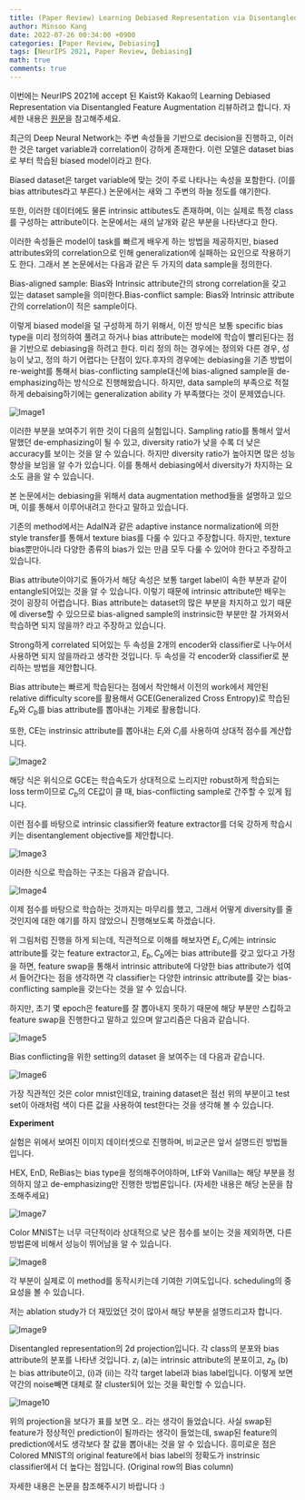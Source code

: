```yaml
---
title: (Paper Review) Learning Debiased Representation via Disentangled Feature Augmentation (NeurIPS 2021)
author: Minsoo Kang
date: 2022-07-26 00:34:00 +0900
categories: [Paper Review, Debiasing]
tags: [NeurIPS 2021, Paper Review, Debiasing]
math: true
comments: true
---
```


이번에는 NeurIPS 2021에 accept 된 Kaist와 Kakao의 Learning Debiased Representation via Disentangled Feature Augmentation 리뷰하려고 합니다. 자세한 내용은 [원문](https://arxiv.org/pdf/2107.01372)을 참고해주세요. 

최근의 Deep Neural Network는 주변 속성들을 기반으로 decision을 진행하고, 이러한 것은 target variable과 correlation이 강하게 존재한다. 이런 모델은 dataset bias로 부터 학습된 biased model이라고 한다.

Biased dataset은 target variable에 맞는 것이 주로 나타나는 속성을 포함한다. (이를 bias attributes라고 부른다.) 논문에서는 새와 그 주변의 하늘 정도를 얘기한다.

또한, 이러한 데이터에도 물론 intrinsic attibutes도 존재하며, 이는 실제로 특정 class를 구성하는 attribute이다. 논문에서는 새의 날개와 같은 부분을 나타낸다고 한다.

이러한 속성들은 model이 task를 빠르게 배우게 하는 방법을 제공하지만, biased attributes와의 correlation으로 인해 generalization에 실패하는 요인으로 작용하기도 한다. 그래서 본 논문에서는 다음과 같은 두 가지의 data sample을 정의한다.

Bias-aligned sample: Bias와 Intrinsic attribute간의 strong correlation을 갖고 있는 dataset sample을 의미한다.Bias-conflict sample: Bias와 Intrinsic attribute간의 correlation이 적은 sample이다.

이렇게 biased model을 덜 구성하게 하기 위해서, 이전 방식은 보통 specific bias type을 미리 정의하여 풀려고 하거나 bias attribute는 model에 학습이 빨리된다는 점을 기반으로 debiasing을 하려고 한다. 미리 정의 하는 경우에는 정의와 다른 경우, 성능이 낮고, 정의 하기 어렵다는 단점이 있다.후자의 경우에는 debiasing을 기존 방법이 re-weight를 통해서 bias-conflicting sample대신에 bias-aligned sample을 de-emphasizing하는 방식으로 진행해왔습니다. 하지만, data sample의 부족으로 적절하게 debaising하기에는 generalization ability 가 부족했다는 것이 문제였습니다.

![Image1](/assets/paper_review/2022-07-26-Learning-Debiased/image1.png)

이러한 부분을 보여주기 위한 것이 다음의 실험입니다. Sampling ratio를 통해서 앞서 말했던 de-emphasizing이 될 수 있고, diversity ratio가 낮을 수록 더 낮은 accuracy를 보이는 것을 알 수 있습니다. 하지만 diversity ratio가 높아지면 많은 성능 향상을 보임을 알 수가 있습니다. 이를 통해서 debiasing에서 diversity가 차지하는 요소도 큼을 알 수 있습니다.

본 논문에서는 debiasing을 위해서 data augmentation method들을 설명하고 있으며, 이를 통해서 이루어내려고 한다고 말하고 있습니다.

기존의 method에서는 AdaIN과 같은 adaptive instance normalization에 의한 style transfer를 통해서 texture bias를 다룰 수 있다고 주장합니다. 하지만, texture bias뿐만아니라 다양한 종류의 bias가 있는 만큼 모두 다룰 수 있어야 한다고 주장하고 있습니다.

Bias attribute이야기로 돌아가서 해당 속성은 보통 target label이 속한 부분과 같이 entangle되어있는 것을 알 수 있습니다. 이렇기 때문에 intrinsic attribute만 배우는 것이 굉장히 어렵습니다. Bias attribute는 dataset의 많은 부분을 차지하고 있기 때문에 diverse할 수 있으므로 bias-aligned sample의 instrinsic한 부분만 잘 가져와서 학습하면 되지 않을까? 라고 주장하고 있습니다.

Strong하게 correlated 되어있는 두 속성을 2개의 encoder와 classifier로 나누어서 사용하면 되지 않을까라고 생각한 것입니다. 두 속성을 각 encoder와 classifier로 분리하는 방법을 제안합니다.

Bias attribute는 빠르게 학습된다는 점에서 착안해서 이전의 work에서 제안된 relative difficulty score를 활용해서 GCE(Generalized Cross Entropy)로 학습된 $E_b$와 $C_b$를 bias attribute를 뽑아내는 기제로 활용합니다.

또한, CE는 instrinsic attribute를 뽑아내는 $E_i$와 $C_i$를 사용하여 상대적 점수를 계산합니다.

![Image2](/assets/paper_review/2022-07-26-Learning-Debiased/image2.png)

해당 식은 위식으로 GCE는 학습속도가 상대적으로 느리지만 robust하게 학습되는 loss term이므로 $C_b$의 CE값이 클 때, bias-conflicting sample로 간주할 수 있게 됩니다.

이런 점수를 바탕으로 intrinsic classifier와 feature extractor를 더욱 강하게 학습시키는 disentanglement objective를 제안합니다.

![Image3](/assets/paper_review/2022-07-26-Learning-Debiased/image3.png)

이러한 식으로 학습하는 구조는 다음과 같습니다.

![Image4](/assets/paper_review/2022-07-26-Learning-Debiased/image4.png)

이제 점수를 바탕으로 학습하는 것까지는 마무리를 했고, 그래서 어떻게 diversity를 줄 것인지에 대한 얘기를 하지 않았으니 진행해보도록 하겠습니다.

위 그림처럼 진행을 하게 되는데, 직관적으로 이해를 해보자면 $E_{i}, C_i$에는 intrinsic attribute를 갖는 feature extractor고, $E_b, C_b$에는 bias attribute를 갖고 있다고 가정을 하면, feature swap을 통해서 intrinsic attribute에 다양한 bias attribute가 섞여서 들어간다는 점을 생각하면 각 classifier는 다양한 intrinsic attribute를 갖는 bias-conflicting sample을 갖는다는 것을 알 수 있습니다.

하지만, 초기 몇 epoch은 feature를 잘 뽑아내지 못하기 때문에 해당 부분만 스킵하고 feature swap을 진행한다고 말하고 있으며 알고리즘은 다음과 같습니다.

![Image5](/assets/paper_review/2022-07-26-Learning-Debiased/image5.png)

Bias conflicting을 위한 setting의 dataset 을 보여주는 데 다음과 같습니다.

![Image6](/assets/paper_review/2022-07-26-Learning-Debiased/image6.png)

가장 직관적인 것은 color mnist인데요, training dataset은 점선 위의 부분이고 test set이 아래처럼 색이 다른 값을 사용하여 test한다는 것을 생각해 볼 수 있습니다.

**Experiment**

실험은 위에서 보여진 이미지 데이터셋으로 진행하며, 비교군은 앞서 설명드린 방법들 입니다.

HEX, EnD, ReBias는 bias type을 정의해주어야하며, LtF와 Vanilla는 해당 부분을 정의하지 않고 de-emphasizing만 진행한 방법론입니다. (자세한 내용은 해당 논문을 참조해주세요)

![Image7](/assets/paper_review/2022-07-26-Learning-Debiased/image7.png)

Color MNIST는 너무 극단적이라 상대적으로 낮은 점수를 보이는 것을 제외하면, 다른 방법론에 비해서 성능이 뛰어남을 알 수 있습니다.

![Image8](/assets/paper_review/2022-07-26-Learning-Debiased/image8.png)

각 부분이 실제로 이 method를 동작시키는데 기여한 기여도입니다. scheduling의 중요성을 볼 수 있습니다.

저는 ablation study가 더 재밌었던 것이 많아서 해당 부분을 설명드리고자 합니다.

![Image9](/assets/paper_review/2022-07-26-Learning-Debiased/image9.png)

Disentangled representation의 2d projection입니다. 각 class의 분포와 bias attribute의 분포를 나타낸 것입니다. $z_i$ (a)는 intrinsic attribute의 분포이고, $z_b$ (b)는 bias attribute이고, (i)과 (ii)는 각각 target label과 bias label입니다. 이렇게 보면 약간의 noise빼면 대체로 잘 cluster되어 있는 것을 확인할 수 있습니다.

![Image10](/assets/paper_review/2022-07-26-Learning-Debiased/image10.png)

위의 projection을 보다가 표를 보면 오.. 라는 생각이 들었습니다. 사실 swap된 feature가 정상적인 prediction이 될까라는 생각이 들었는데, swap된 feature의 prediction에서도 생각보다 잘 값을 뽑아내는 것을 알 수 있습니다. 흥미로운 점은 Colored MNIST의 original feature에서 bias label의 정확도가 instrinsic classifier에서 더 높다는 점입니다. (Original row의 Bias column)

자세한 내용은 논문을 참조해주시기 바랍니다 :)